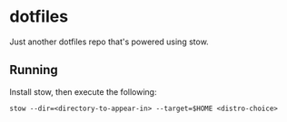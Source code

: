 # dotfiles

Just another dotfiles repo that's powered using stow.

## Running

Install stow, then execute the following:
```
stow --dir=<directory-to-appear-in> --target=$HOME <distro-choice>
```